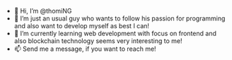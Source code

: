- 👋 Hi, I’m @thomiNG
- 👀 I’m just an usual guy who wants to follow his passion for programming and also want to develop myself as best I can!
- 🌱 I’m currently learning web development with focus on frontend and also blockchain technology seems very interesting to me!
- 📫 Send me a message, if you want to reach me!

<!---
thomiNG/thomiNG is a ✨ special ✨ repository because its `README.md` (this file) appears on your GitHub profile.
You can click the Preview link to take a look at your changes.
--->
